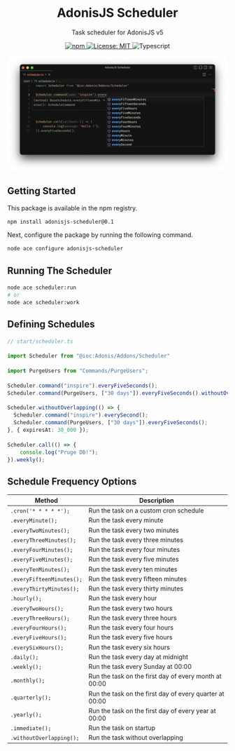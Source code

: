 <div align="center">
  <h1><b>AdonisJS Scheduler</b></h1>

  <p>Task scheduler for AdonisJS v5</p>

  <p>
    <a href="https://npmjs.org/package/adonisjs-scheduler" target="_blank">
      <img alt="npm" src="https://img.shields.io/npm/v/adonisjs-scheduler.svg?style=for-the-badge&logo=npm" />
    </a>
    <a href="https://github.com/KABBOUCHI/adonisjs-scheduler/blob/master/LICENSE.md" target="_blank">
      <img alt="License: MIT" src="https://img.shields.io/npm/l/adonisjs-scheduler?color=blueviolet&style=for-the-badge" />
    </a>
    <img alt="Typescript" src="https://img.shields.io/badge/Typescript-294E80.svg?style=for-the-badge&logo=typescript" />
  </p>
</div>

<p align="center">
    <img src="https://raw.githubusercontent.com/KABBOUCHI/adonisjs-scheduler/master/example.png" alt="Scheduler code example">
</p>

## Getting Started

This package is available in the npm registry.

```bash
npm install adonisjs-scheduler@0.1
```

Next, configure the package by running the following command.

```bash
node ace configure adonisjs-scheduler
```

## Running The Scheduler

```sh
node ace scheduler:run
# or
node ace scheduler:work
```

## Defining Schedules
```ts
// start/scheduler.ts

import Scheduler from "@ioc:Adonis/Addons/Scheduler"

import PurgeUsers from "Commands/PurgeUsers";

Scheduler.command("inspire").everyFiveSeconds();
Scheduler.command(PurgeUsers, ["30 days"]).everyFiveSeconds().withoutOverlapping();

Scheduler.withoutOverlapping(() => {
  Scheduler.command("inspire").everySecond();
  Scheduler.command(PurgeUsers, ["30 days"]).everyFiveSeconds();
}, { expiresAt: 30_000 });

Scheduler.call(() => {
    console.log("Pruge DB!");
}).weekly();
```

## Schedule Frequency Options

Method  | Description
------------- | -------------
`.cron('* * * * *');`  |  Run the task on a custom cron schedule
`.everyMinute();`  |  Run the task every minute
`.everyTwoMinutes();`  |  Run the task every two minutes
`.everyThreeMinutes();`  |  Run the task every three minutes
`.everyFourMinutes();`  |  Run the task every four minutes
`.everyFiveMinutes();`  |  Run the task every five minutes
`.everyTenMinutes();`  |  Run the task every ten minutes
`.everyFifteenMinutes();`  |  Run the task every fifteen minutes
`.everyThirtyMinutes();`  |  Run the task every thirty minutes
`.hourly();`  |  Run the task every hour
`.everyTwoHours();`  |  Run the task every two hours
`.everyThreeHours();`  |  Run the task every three hours
`.everyFourHours();`  |  Run the task every four hours
`.everyFiveHours();`  |  Run the task every five hours
`.everySixHours();`  |  Run the task every six hours
`.daily();`  |  Run the task every day at midnight
`.weekly();`  |  Run the task every Sunday at 00:00
`.monthly();`  |  Run the task on the first day of every month at 00:00
`.quarterly();` |  Run the task on the first day of every quarter at 00:00
`.yearly();`  |  Run the task on the first day of every year at 00:00
`.immediate();`  |  Run the task on startup
`.withoutOverlapping();`  | Run the task without overlapping

